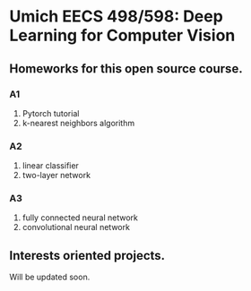 # Umich EECS 498/598: Deep Learning for Computer Vision

## Homeworks for this open source course.
### A1
1. Pytorch tutorial
2. k-nearest neighbors algorithm

### A2
1. linear classifier
2. two-layer network

### A3
1. fully connected neural network
2. convolutional neural network

## Interests oriented projects.

Will be updated soon.
